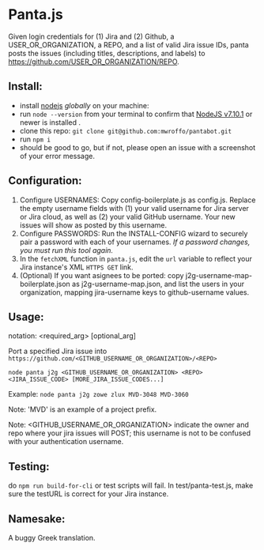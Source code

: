 # Panta.js
Given login credentials for (1) Jira and (2) Github, a USER_OR_ORGANIZATION, a REPO, and a list of valid Jira issue IDs, panta posts the issues (including titles, descriptions, and labels) to https://github.com/USER_OR_ORGANIZATION/REPO.

## Install:
* install [nodejs](https://nodejs.org/en/download/) _globally_ on your machine: 
* run `node --version` from your terminal to confirm that [NodeJS v7.10.1](https://node.green/#ES2017) or newer is installed .
* clone this repo: `git clone git@github.com:mwroffo/pantabot.git`
* run `npm i`
* should be good to go, but if not, please open an issue with a screenshot of your error message.

## Configuration:
1. Configure USERNAMES: Copy config-boilerplate.js as config.js. Replace the empty username fields with (1) your valid username for Jira server or Jira cloud, as well as (2) your valid GitHub username. Your new issues will show as posted by this username.
2. Configure PASSWORDS: Run the INSTALL-CONFIG wizard to securely pair a password with each of your usernames. _If a password changes, you must run this tool again._
3. In the `fetchXML` function in `panta.js`, edit the `url` variable to reflect your Jira instance's XML `HTTPS GET` link.
4. (Optional) If you want asignees to be ported: copy j2g-username-map-boilerplate.json as j2g-username-map.json, and list the users in your organization, mapping jira-username keys to github-username values.

## Usage:
notation: <required_arg> [optional_arg]

Port a specified Jira issue into `https://github.com/<GITHUB_USERNAME_OR_ORGANIZATION>/<REPO>`
  
`node panta j2g <GITHUB_USERNAME_OR_ORGANIZATION> <REPO> <JIRA_ISSUE_CODE> [MORE_JIRA_ISSUE_CODES...]`

Example: `node panta j2g zowe zlux MVD-3048 MVD-3060`

Note: 'MVD' is an example of a project prefix.

Note: <GITHUB_USERNAME_OR_ORGANIZATION> <REPO> indicate the owner and repo where your jira issues will POST; this username is not to be confused with your authentication username.

## Testing:

do `npm run build-for-cli` or test scripts will fail. In test/panta-test.js, make sure the testURL is correct for your Jira instance.

## Namesake:
A buggy Greek translation.
